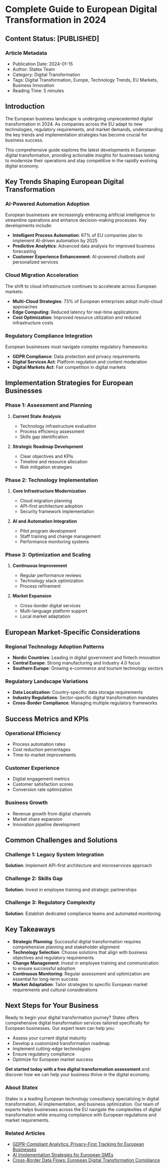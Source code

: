 # Complete Guide to European Digital Transformation in 2024

## Content Status: [PUBLISHED]

### Article Metadata
- Publication Date: 2024-01-15
- Author: Statex Team
- Category: Digital Transformation
- Tags: Digital Transformation, Europe, Technology Trends, EU Markets, Business Innovation
- Reading Time: 5 minutes

## Introduction

The European business landscape is undergoing unprecedented digital transformation in 2024. As companies across the EU adapt to new technologies, regulatory requirements, and market demands, understanding the key trends and implementation strategies has become crucial for business success.

This comprehensive guide explores the latest developments in European digital transformation, providing actionable insights for businesses looking to modernize their operations and stay competitive in the rapidly evolving digital economy.

## Key Trends Shaping European Digital Transformation

### AI-Powered Automation Adoption

European businesses are increasingly embracing artificial intelligence to streamline operations and enhance decision-making processes. Key developments include:

- **Intelligent Process Automation**: 67% of EU companies plan to implement AI-driven automation by 2025
- **Predictive Analytics**: Advanced data analysis for improved business forecasting
- **Customer Experience Enhancement**: AI-powered chatbots and personalized services

### Cloud Migration Acceleration

The shift to cloud infrastructure continues to accelerate across European markets:

- **Multi-Cloud Strategies**: 73% of European enterprises adopt multi-cloud approaches
- **Edge Computing**: Reduced latency for real-time applications
- **Cost Optimization**: Improved resource utilization and reduced infrastructure costs

### Regulatory Compliance Integration

European businesses must navigate complex regulatory frameworks:

- **GDPR Compliance**: Data protection and privacy requirements
- **Digital Services Act**: Platform regulation and content moderation
- **Digital Markets Act**: Fair competition in digital markets

## Implementation Strategies for European Businesses

### Phase 1: Assessment and Planning

1. **Current State Analysis**
   - Technology infrastructure evaluation
   - Process efficiency assessment
   - Skills gap identification

2. **Strategic Roadmap Development**
   - Clear objectives and KPIs
   - Timeline and resource allocation
   - Risk mitigation strategies

### Phase 2: Technology Implementation

1. **Core Infrastructure Modernization**
   - Cloud migration planning
   - API-first architecture adoption
   - Security framework implementation

2. **AI and Automation Integration**
   - Pilot program development
   - Staff training and change management
   - Performance monitoring systems

### Phase 3: Optimization and Scaling

1. **Continuous Improvement**
   - Regular performance reviews
   - Technology stack optimization
   - Process refinement

2. **Market Expansion**
   - Cross-border digital services
   - Multi-language platform support
   - Local market adaptation

## European Market-Specific Considerations

### Regional Technology Adoption Patterns

- **Nordic Countries**: Leading in digital government and fintech innovation
- **Central Europe**: Strong manufacturing and Industry 4.0 focus
- **Southern Europe**: Growing e-commerce and tourism technology sectors

### Regulatory Landscape Variations

- **Data Localization**: Country-specific data storage requirements
- **Industry Regulations**: Sector-specific digital transformation mandates
- **Cross-Border Compliance**: Managing multiple regulatory frameworks

## Success Metrics and KPIs

### Operational Efficiency
- Process automation rates
- Cost reduction percentages
- Time-to-market improvements

### Customer Experience
- Digital engagement metrics
- Customer satisfaction scores
- Conversion rate optimization

### Business Growth
- Revenue growth from digital channels
- Market share expansion
- Innovation pipeline development

## Common Challenges and Solutions

### Challenge 1: Legacy System Integration
**Solution**: Implement API-first architecture and microservices approach

### Challenge 2: Skills Gap
**Solution**: Invest in employee training and strategic partnerships

### Challenge 3: Regulatory Complexity
**Solution**: Establish dedicated compliance teams and automated monitoring

## Key Takeaways

- **Strategic Planning**: Successful digital transformation requires comprehensive planning and stakeholder alignment
- **Technology Selection**: Choose solutions that align with business objectives and regulatory requirements
- **Change Management**: Invest in employee training and communication to ensure successful adoption
- **Continuous Monitoring**: Regular assessment and optimization are essential for long-term success
- **Market Adaptation**: Tailor strategies to specific European market requirements and cultural considerations

## Next Steps for Your Business

Ready to begin your digital transformation journey? Statex offers comprehensive digital transformation services tailored specifically for European businesses. Our expert team can help you:

- Assess your current digital maturity
- Develop a customized transformation roadmap
- Implement cutting-edge technologies
- Ensure regulatory compliance
- Optimize for European market success

**Get started today with a free digital transformation assessment** and discover how we can help your business thrive in the digital economy.

### About Statex

Statex is a leading European technology consultancy specializing in digital transformation, AI implementation, and business optimization. Our team of experts helps businesses across the EU navigate the complexities of digital transformation while ensuring compliance with European regulations and market requirements.

### Related Articles
- [GDPR-Compliant Analytics: Privacy-First Tracking for European Businesses](/blog/2)
- [AI Implementation Strategies for European SMEs](/blog/8)
- [Cross-Border Data Flows: European Digital Transformation Compliance](/blog/7) 